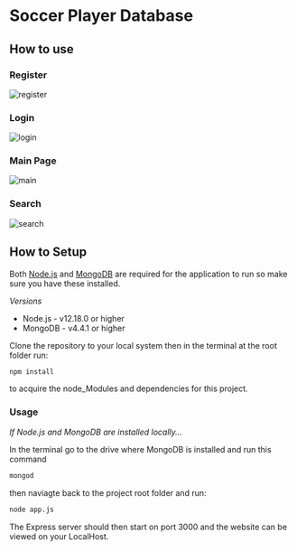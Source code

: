 # Soccer Player Database

## How to use

### Register

![register](/Users/rex/Desktop/cs103a-cpa02/Screenshots/register.png)

### Login

![login](/Users/rex/Desktop/cs103a-cpa02/Screenshots/login.png)

### Main Page

![main](/Users/rex/Desktop/cs103a-cpa02/Screenshots/main.png)

### Search

![search](/Users/rex/Desktop/cs103a-cpa02/Screenshots/search.png)

## How to Setup

Both [Node.js](https://nodejs.org/en/download/) and [MongoDB](https://www.mongodb.com/try/download/community) are required for the application to run so make sure you have these installed. 

*Versions*

* Node.js - v12.18.0 or higher
* MongoDB - v4.4.1 or higher

Clone the repository to your local system then in the terminal at the root folder run: 

```bash
npm install
```

to acquire the node_Modules and dependencies for this project.

### Usage

*If Node.js and MongoDB are installed locally...*

In the terminal go to the drive where MongoDB is installed and run this command

```bash
mongod
```

then naviagte back to the project root folder and run:

```bash
node app.js
```

The Express server should then start on port 3000 and the website can be viewed on your LocalHost.

